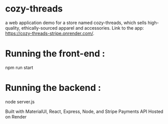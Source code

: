 # cozy-threads
a web application demo for a store named cozy-threads, which sells high-quality, ethically-sourced apparel and accessories. Link to the app: https://cozy-threads-stripe.onrender.com/. 
# Running the front-end : 
npm run start 
# Running the backend : 
node server.js

Built with MaterialUI, React, Express, Node, and Stripe Payments API 
Hosted on Render 
